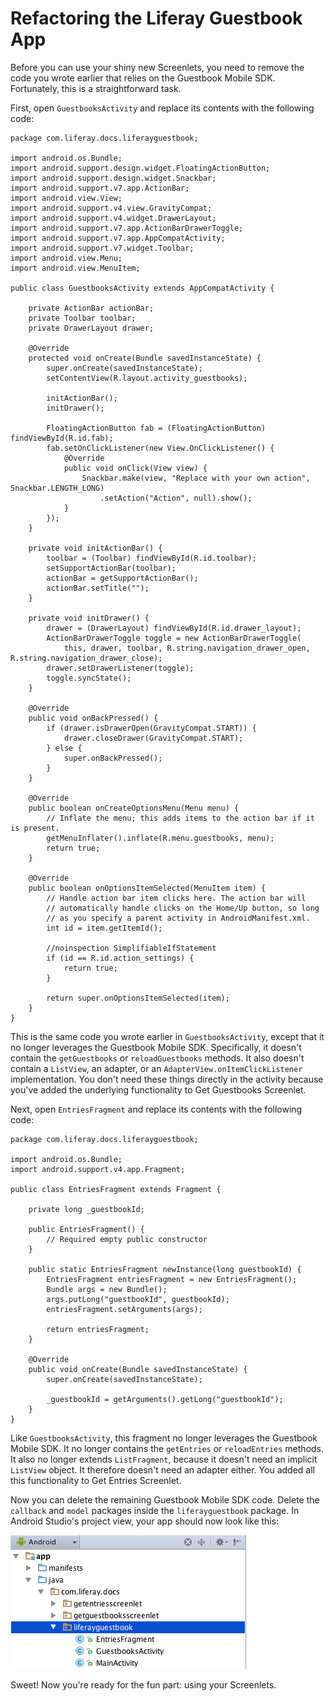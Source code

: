 # Refactoring the Liferay Guestbook App

Before you can use your shiny new Screenlets, you need to remove the code you 
wrote earlier that relies on the Guestbook Mobile SDK. Fortunately, this is a 
straightforward task. 

First, open `GuestbooksActivity` and replace its contents with the following 
code:

    package com.liferay.docs.liferayguestbook;

    import android.os.Bundle;
    import android.support.design.widget.FloatingActionButton;
    import android.support.design.widget.Snackbar;
    import android.support.v7.app.ActionBar;
    import android.view.View;
    import android.support.v4.view.GravityCompat;
    import android.support.v4.widget.DrawerLayout;
    import android.support.v7.app.ActionBarDrawerToggle;
    import android.support.v7.app.AppCompatActivity;
    import android.support.v7.widget.Toolbar;
    import android.view.Menu;
    import android.view.MenuItem;

    public class GuestbooksActivity extends AppCompatActivity {

        private ActionBar actionBar;
        private Toolbar toolbar;
        private DrawerLayout drawer;

        @Override
        protected void onCreate(Bundle savedInstanceState) {
            super.onCreate(savedInstanceState);
            setContentView(R.layout.activity_guestbooks);

            initActionBar();
            initDrawer();

            FloatingActionButton fab = (FloatingActionButton) findViewById(R.id.fab);
            fab.setOnClickListener(new View.OnClickListener() {
                @Override
                public void onClick(View view) {
                    Snackbar.make(view, "Replace with your own action", Snackbar.LENGTH_LONG)
                        .setAction("Action", null).show();
                }
            });
        }

        private void initActionBar() {
            toolbar = (Toolbar) findViewById(R.id.toolbar);
            setSupportActionBar(toolbar);
            actionBar = getSupportActionBar();
            actionBar.setTitle("");
        }

        private void initDrawer() {
            drawer = (DrawerLayout) findViewById(R.id.drawer_layout);
            ActionBarDrawerToggle toggle = new ActionBarDrawerToggle(
                this, drawer, toolbar, R.string.navigation_drawer_open, R.string.navigation_drawer_close);
            drawer.setDrawerListener(toggle);
            toggle.syncState();
        }

        @Override
        public void onBackPressed() {
            if (drawer.isDrawerOpen(GravityCompat.START)) {
                drawer.closeDrawer(GravityCompat.START);
            } else {
                super.onBackPressed();
            }
        }

        @Override
        public boolean onCreateOptionsMenu(Menu menu) {
            // Inflate the menu; this adds items to the action bar if it is present.
            getMenuInflater().inflate(R.menu.guestbooks, menu);
            return true;
        }

        @Override
        public boolean onOptionsItemSelected(MenuItem item) {
            // Handle action bar item clicks here. The action bar will
            // automatically handle clicks on the Home/Up button, so long
            // as you specify a parent activity in AndroidManifest.xml.
            int id = item.getItemId();

            //noinspection SimplifiableIfStatement
            if (id == R.id.action_settings) {
                return true;
            }

            return super.onOptionsItemSelected(item);
        }
    }

This is the same code you wrote earlier in `GuestbooksActivity`, except that it 
no longer leverages the Guestbook Mobile SDK. Specifically, it doesn't contain 
the `getGuestbooks` or `reloadGuestbooks` methods. It also doesn't contain a 
`ListView`, an adapter, or an `AdapterView.onItemClickListener` implementation. 
You don't need these things directly in the activity because you've added the 
underlying functionality to Get Guestbooks Screenlet. 

Next, open `EntriesFragment` and replace its contents with the following code: 

    package com.liferay.docs.liferayguestbook;

    import android.os.Bundle;
    import android.support.v4.app.Fragment;

    public class EntriesFragment extends Fragment {

        private long _guestbookId;

        public EntriesFragment() {
            // Required empty public constructor
        }

        public static EntriesFragment newInstance(long guestbookId) {
            EntriesFragment entriesFragment = new EntriesFragment();
            Bundle args = new Bundle();
            args.putLong("guestbookId", guestbookId);
            entriesFragment.setArguments(args);

            return entriesFragment;
        }

        @Override
        public void onCreate(Bundle savedInstanceState) {
            super.onCreate(savedInstanceState);

            _guestbookId = getArguments().getLong("guestbookId");
        }
    }

Like `GuestbooksActivity`, this fragment no longer leverages the Guestbook 
Mobile SDK. It no longer contains the `getEntries` or `reloadEntries` methods. 
It also no longer extends `ListFragment`, because it doesn't need an implicit 
`ListView` object. It therefore doesn't need an adapter either. You added all 
this functionality to Get Entries Screenlet.

Now you can delete the remaining Guestbook Mobile SDK code. Delete the 
`callback` and `model` packages inside the `liferayguestbook` package. In 
Android Studio's project view, your app should now look like this: 

![Figure 1: After refactoring, your app's project should look like this.](../../images/android-guestbook-screenlet-refactor.png)

Sweet! Now you're ready for the fun part: using your Screenlets.
